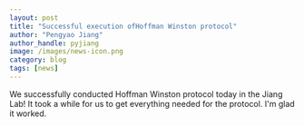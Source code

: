 ```yaml
---
layout: post
title: "Successful execution ofHoffman Winston protocol"
author: "Pengyao Jiang"
author_handle: pyjiang
image: /images/news-icon.png
category: blog
tags: [news]
---
```


We successfully conducted Hoffman Winston protocol today in the Jiang Lab! It took a while for us to get everything needed for the protocol. 
I'm glad it worked. 



